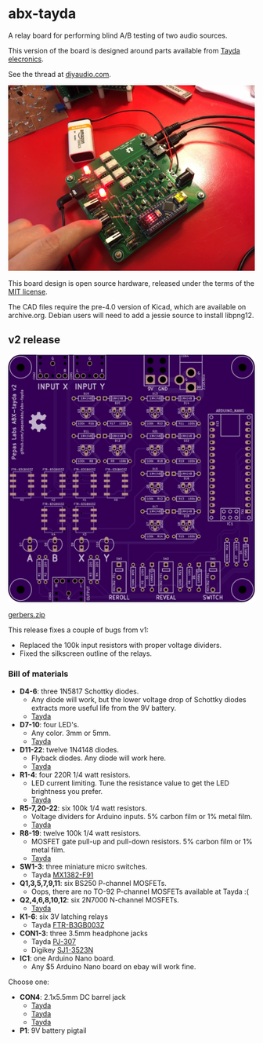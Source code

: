 # abx-tayda

A relay board for performing blind A/B testing of two audio sources.

This version of the board is designed around parts available from [Tayda elecronics](https://www.taydaelectronics.com/).

See the thread at [diyaudio.com](https://www.diyaudio.com/forums/equipment-and-tools/361743-abx-box.html).

![](media/IMG_5904.JPG)

This board design is open source hardware, released under the terms of the [MIT license](https://opensource.org/licenses/MIT).

The CAD files require the pre-4.0 version of Kicad, which are available on archive.org.  Debian users will need to add a jessie source to install libpng12.

## v2 release

![](releases/v2/top.png)

[gerbers.zip](releases/v2/gerbers.zip)

This release fixes a couple of bugs from v1:
- Replaced the 100k input resistors with proper voltage dividers.
- Fixed the silkscreen outline of the relays.

### Bill of materials

- **D4-6**: three 1N5817 Schottky diodes.
  - Any diode will work, but the lower voltage drop of Schottky diodes extracts more useful life from the 9V battery.
  - [Tayda](https://www.taydaelectronics.com/1n5817-diode-schottky-1a-20v.html)
- **D7-10**: four LED's.
  - Any color.  3mm or 5mm.
  - [Tayda](https://www.taydaelectronics.com/leds/round-leds/5mm-leds/led-5mm-red.html)
- **D11-22**: twelve 1N4148 diodes.
  - Flyback diodes.  Any diode will work here.
  - [Tayda](https://www.taydaelectronics.com/1n4148-switching-signal-diode.html)
- **R1-4**: four 220R 1/4 watt resistors.
  - LED current limiting.  Tune the resistance value to get the LED brightness you prefer.
  - [Tayda](https://www.taydaelectronics.com/resistors/1-4w-metal-film-resistors/resistor-220-ohm-1-4w-1-metal-film-pkg-of-10.html)
- **R5-7,20-22**: six 100k 1/4 watt resistors.
  - Voltage dividers for Arduino inputs.  5% carbon film or 1% metal film.
  - [Tayda](https://www.taydaelectronics.com/resistors/1-4w-metal-film-resistors/10-x-resistor-100k-ohm-1-4w-1-metal-film-pkg-of-10.html)
- **R8-19**: twelve 100k 1/4 watt resistors.
  - MOSFET gate pull-up and pull-down resistors.  5% carbon film or 1% metal film.
  - [Tayda](https://www.taydaelectronics.com/resistors/1-4w-metal-film-resistors/10-x-resistor-100k-ohm-1-4w-1-metal-film-pkg-of-10.html)
- **SW1-3**: three miniature micro switches.
  - Tayda [MX1382-F91](https://www.taydaelectronics.com/mx1382-f91-micro-switch-1p2t-1a-mx1382-f91.html)
- **Q1,3,5,7,9,11**: six BS250 P-channel MOSFETs.
  - Oops, there are no TO-92 P-channel MOSFETs available at Tayda :(
- **Q2,4,6,8,10,12**: six 2N7000 N-channel MOSFETs.
  - [Tayda](https://www.taydaelectronics.com/2n7000-mosfet-n-channel-60v-0-2a.html)
- **K1-6**: six 3V latching relays
  - Tayda [FTR-B3GB003Z](https://www.taydaelectronics.com/ftr-b3gb003z-b10-mini-relay-dpdt-3vdc-1a.html)
- **CON1-3**: three 3.5mm headphone jacks
  - Tayda [PJ-307](https://www.taydaelectronics.com/3-5mm-stereo-enclosed-socket-chassis-jack.html)
  - Digikey [SJ1-3523N](https://www.digikey.com/en/products/detail/cui-devices/SJ1-3523N/738689)
- **IC1**: one Arduino Nano board.
  - Any $5 Arduino Nano board on ebay will work fine.

Choose one:
- **CON4**: 2.1x5.5mm DC barrel jack
  - [Tayda](https://www.taydaelectronics.com/dc-power-jack-2-1mm-barrel-type-pcb-mount.html)
  - [Tayda](https://www.taydaelectronics.com/9v-9-volt-battery-clip-connector-with-barrel-jack-plug.html)
  - [Tayda](https://www.taydaelectronics.com/9v-battery-holder-with-barrel-jack-plug.html)
- **P1**: 9V battery pigtail
